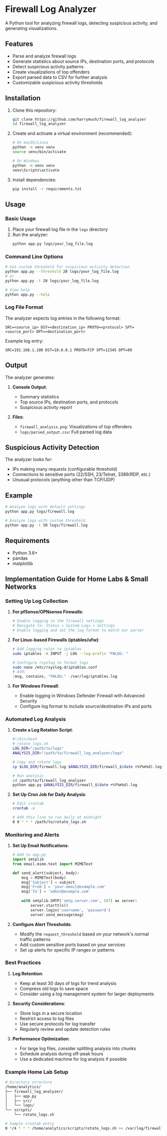 # Firewall Log Analyzer

A Python tool for analyzing firewall logs, detecting suspicious activity, and generating visualizations.

## Features

- Parse and analyze firewall logs
- Generate statistics about source IPs, destination ports, and protocols
- Detect suspicious activity patterns
- Create visualizations of top offenders
- Export parsed data to CSV for further analysis
- Customizable suspicious activity thresholds

## Installation

1. Clone this repository:
   ```bash
   git clone https://github.com/harrymush/firewall_log_analyzer
   cd firewall_log_analyzer
   ```

2. Create and activate a virtual environment (recommended):
   ```bash
   # On macOS/Linux
   python -m venv venv
   source venv/bin/activate

   # On Windows
   python -m venv venv
   venv\Scripts\activate
   ```

3. Install dependencies:
   ```bash
   pip install -r requirements.txt
   ```

## Usage

### Basic Usage

1. Place your firewall log file in the `logs` directory
2. Run the analyzer:
   ```bash
   python app.py logs/your_log_file.log
   ```

### Command Line Options

```bash
# Use custom threshold for suspicious activity detection
python app.py --threshold 20 logs/your_log_file.log
# or
python app.py -t 20 logs/your_log_file.log

# View help
python app.py --help
```

### Log File Format

The analyzer expects log entries in the following format:
```
SRC=<source_ip> DST=<destination_ip> PROTO=<protocol> SPT=<source_port> DPT=<destination_port>
```

Example log entry:
```
SRC=192.168.1.100 DST=10.0.0.1 PROTO=TCP SPT=12345 DPT=80
```

## Output

The analyzer generates:

1. **Console Output**:
   - Summary statistics
   - Top source IPs, destination ports, and protocols
   - Suspicious activity report

2. **Files**:
   - `firewall_analysis.png`: Visualizations of top offenders
   - `logs/parsed_output.csv`: Full parsed log data

## Suspicious Activity Detection

The analyzer looks for:
- IPs making many requests (configurable threshold)
- Connections to sensitive ports (22/SSH, 23/Telnet, 3389/RDP, etc.)
- Unusual protocols (anything other than TCP/UDP)

## Example

```bash
# Analyze logs with default settings
python app.py logs/firewall.log

# Analyze logs with custom threshold
python app.py -t 50 logs/firewall.log
```

## Requirements

- Python 3.6+
- pandas
- matplotlib

## Implementation Guide for Home Labs & Small Networks

### Setting Up Log Collection

1. **For pfSense/OPNsense Firewalls**:
   ```bash
   # Enable logging in the firewall settings
   # Navigate to: Status > System Logs > Settings
   # Enable logging and set the log format to match our parser
   ```

2. **For Linux-based Firewalls (iptables/ufw)**:
   ```bash
   # Add logging rules to iptables
   sudo iptables -A INPUT -j LOG --log-prefix "FWLOG: "
   
   # Configure rsyslog to format logs
   sudo nano /etc/rsyslog.d/iptables.conf
   # Add:
   :msg, contains, "FWLOG:" -/var/log/iptables.log
   ```

3. **For Windows Firewall**:
   - Enable logging in Windows Defender Firewall with Advanced Security
   - Configure log format to include source/destination IPs and ports

### Automated Log Analysis

1. **Create a Log Rotation Script**:
   ```bash
   #!/bin/bash
   # rotate_logs.sh
   LOG_DIR="/path/to/logs"
   ANALYSIS_DIR="/path/to/firewall_log_analyzer/logs"
   
   # Copy and rotate logs
   cp $LOG_DIR/firewall.log $ANALYSIS_DIR/firewall_$(date +%Y%m%d).log
   
   # Run analysis
   cd /path/to/firewall_log_analyzer
   python app.py $ANALYSIS_DIR/firewall_$(date +%Y%m%d).log
   ```

2. **Set Up Cron Job for Daily Analysis**:
   ```bash
   # Edit crontab
   crontab -e
   
   # Add this line to run daily at midnight
   0 0 * * * /path/to/rotate_logs.sh
   ```

### Monitoring and Alerts

1. **Set Up Email Notifications**:
   ```python
   # Add to app.py
   import smtplib
   from email.mime.text import MIMEText
   
   def send_alert(subject, body):
       msg = MIMEText(body)
       msg['Subject'] = subject
       msg['From'] = 'your-email@example.com'
       msg['To'] = 'admin@example.com'
       
       with smtplib.SMTP('smtp.server.com', 587) as server:
           server.starttls()
           server.login('username', 'password')
           server.send_message(msg)
   ```

2. **Configure Alert Thresholds**:
   - Modify the `request_threshold` based on your network's normal traffic patterns
   - Add custom sensitive ports based on your services
   - Set up alerts for specific IP ranges or patterns

### Best Practices

1. **Log Retention**:
   - Keep at least 30 days of logs for trend analysis
   - Compress old logs to save space
   - Consider using a log management system for larger deployments

2. **Security Considerations**:
   - Store logs in a secure location
   - Restrict access to log files
   - Use secure protocols for log transfer
   - Regularly review and update detection rules

3. **Performance Optimization**:
   - For large log files, consider splitting analysis into chunks
   - Schedule analysis during off-peak hours
   - Use a dedicated machine for log analysis if possible

### Example Home Lab Setup

```bash
# Directory structure
/home/analytics/
├── firewall_log_analyzer/
│   ├── app.py
│   ├── src/
│   └── logs/
└── scripts/
    └── rotate_logs.sh

# Sample crontab entry
0 */4 * * * /home/analytics/scripts/rotate_logs.sh >> /var/log/firewall_analysis.log 2>&1
```


